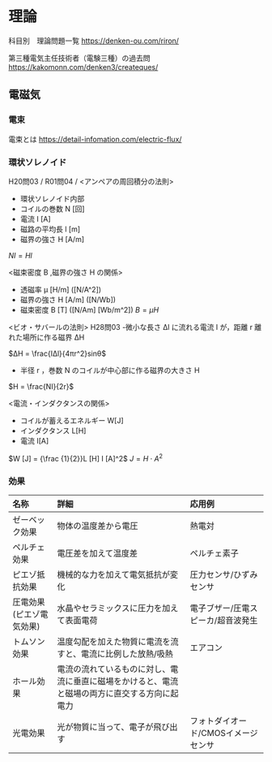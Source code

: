 # 理論


科目別　理論問題一覧
https://denken-ou.com/riron/

第三種電気主任技術者（電験三種）の過去問
https://kakomonn.com/denken3/createques/


## 電磁気
### 電束
電束とは
https://detail-infomation.com/electric-flux/

### 環状ソレノイド
H20問03 / R01問04 / 
<アンペアの周回積分の法則>
- 環状ソレノイド内部
- コイルの巻数 N [回]
- 電流 I [A]
- 磁路の平均長 l [m]
- 磁界の強さ H [A/m]

$NI = Hl$


<磁束密度 B ,磁界の強さ H の関係>
- 透磁率 μ [H/m] ([N/A^2])
- 磁界の強さ H [A/m] ([N/Wb])
- 磁束密度 B [T] ([N/Am] [Wb/m^2])
$B = μH$

<ビオ・サバールの法則>
H28問03
-微小な長さ Δl に流れる電流 I が，距離 r 離れた場所に作る磁界 ΔH 

$ΔH = \frac{IΔl}{4πr^2}sinθ$

- 半径 r ，巻数 N のコイルが中心部に作る磁界の大きさ H

$H = \frac{NI}{2r}$

<電流・インダクタンスの関係>
- コイルが蓄えるエネルギー W[J]
- インダクタンス L[H] 
- 電流 I[A]

$W [J] = {\frac {1}{2}}L [H] I [A]^2$
$J = H\cdot A^{2}$

### 効果
|名称|詳細|応用例|
|:--|:--|:--|
|ゼーベック効果| 物体の温度差から電圧 | 熱電対      |
|ペルチェ効果  | 電圧差を加えて温度差 | ペルチェ素子 |
|ピエゾ抵抗効果|機械的な力を加えて電気抵抗が変化|圧力センサ/ひずみセンサ|
|圧電効果(ピエゾ電気効果)|水晶やセラミックスに圧力を加えて表面電荷| 電子ブザー/圧電スピーカ/超音波発生|
|トムソン効果|温度勾配を加えた物質に電流を流すと、電流に比例した放熱/吸熱|エアコン|
|ホール効果|電流の流れているものに対し、電流に垂直に磁場をかけると、電流と磁場の両方に直交する方向に起電力||磁場の検出/半導体の電気的特性の測定|
|光電効果|光が物質に当って、電子が飛び出す|フォトダイオード/CMOSイメージセンサ|
